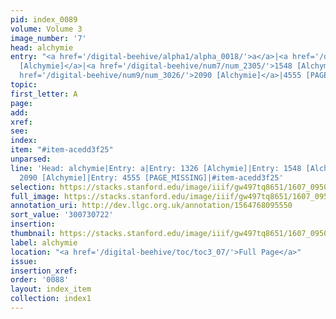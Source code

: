 ```yaml
---
pid: index_0089
volume: Volume 3
image_number: '7'
head: alchymie
entry: "<a href='/digital-beehive/alpha1/alpha_0018/'>a</a>|<a href='/digital-beehive/num6/num_1863/'>1326
  [Alchymie]</a>|<a href='/digital-beehive/num7/num_2305/'>1548 [Alchymie]</a>|<a
  href='/digital-beehive/num9/num_3026/'>2090 [Alchymie]</a>|4555 [PAGE_MISSING]"
topic:
first_letter: A
page:
add:
xref:
see:
index:
item: "#item-acedd3f25"
unparsed:
line: 'Head: alchymie|Entry: a|Entry: 1326 [Alchymie]|Entry: 1548 [Alchymie]|Entry:
  2090 [Alchymie]|Entry: 4555 [PAGE_MISSING]|#item-acedd3f25'
selection: https://stacks.stanford.edu/image/iiif/gw497tq8651/1607_0950/1608,722,717,154/full/0/default.jpg
full_image: https://stacks.stanford.edu/image/iiif/gw497tq8651/1607_0950/full/full/0/default.jpg
annotation_uri: http://dev.llgc.org.uk/annotation/1564768095550
sort_value: '300730722'
insertion:
thumbnail: https://stacks.stanford.edu/image/iiif/gw497tq8651/1607_0950/1608,722,717,154/150,/0/default.jpg
label: alchymie
location: "<a href='/digital-beehive/toc/toc3_07/'>Full Page</a>"
issue:
insertion_xref:
order: '0088'
layout: index_item
collection: index1
---
```

